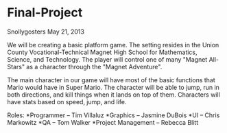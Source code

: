 Final-Project
=============
Snollygosters
May 21, 2013

We will be creating a basic platform game. The setting resides in the Union County Vocational-Technical Magnet High School for Mathematics, Science, and Technology. The player will control one of many "Magnet All-Stars" as a character through the "Magnet Adventure".  

The main character in our game will have most of the basic functions that Mario would have in Super Mario. The character will be able to jump, run in both directions, and kill things when it lands on top of them.  Characters will have stats based on speed, jump, and life.

Roles:
*Programmer – Tim Villaluz
*Graphics – Jasmine DuBois
*UI – Chris Markowitz
*QA – Tom Walker 
*Project Management – Rebecca Blitt

